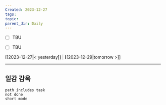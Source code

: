 ```yaml
---
Created: 2023-12-27
tags: 
topic: 
parent_dir: Daily
---
```


- [ ] TBU  
- [ ] TBU  
  
  
[[2023-12-27|< yesterday]] | [[2023-12-29|tomorrow >]]  
  
---  
## 일감 감옥  
```tasks  
path includes task  
not done  
short mode  
```